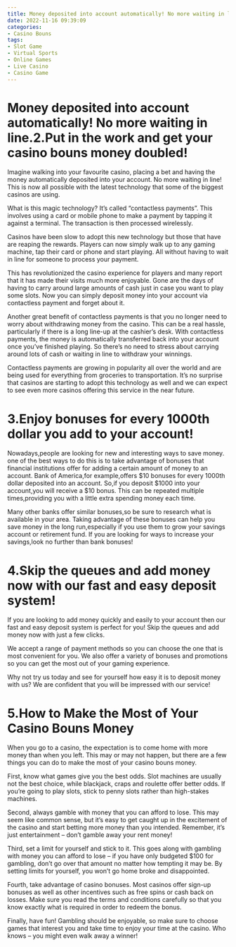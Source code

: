 ```yaml
---
title: Money deposited into account automatically! No more waiting in line.2.Put in the work and get your casino bouns money doubled!
date: 2022-11-16 09:39:09
categories:
- Casino Bouns
tags:
- Slot Game
- Virtual Sports
- Online Games
- Live Casino
- Casino Game
---
```



# Money deposited into account automatically! No more waiting in line.2.Put in the work and get your casino bouns money doubled!

 Imagine walking into your favourite casino, placing a bet and having the money automatically deposited into your account. No more waiting in line! This is now all possible with the latest technology that some of the biggest casinos are using.

What is this magic technology? It’s called “contactless payments”. This involves using a card or mobile phone to make a payment by tapping it against a terminal. The transaction is then processed wirelessly.

Casinos have been slow to adopt this new technology but those that have are reaping the rewards. Players can now simply walk up to any gaming machine, tap their card or phone and start playing. All without having to wait in line for someone to process your payment.

This has revolutionized the casino experience for players and many report that it has made their visits much more enjoyable. Gone are the days of having to carry around large amounts of cash just in case you want to play some slots. Now you can simply deposit money into your account via contactless payment and forget about it.

Another great benefit of contactless payments is that you no longer need to worry about withdrawing money from the casino. This can be a real hassle, particularly if there is a long line-up at the cashier’s desk. With contactless payments, the money is automatically transferred back into your account once you’ve finished playing. So there’s no need to stress about carrying around lots of cash or waiting in line to withdraw your winnings.

Contactless payments are growing in popularity all over the world and are being used for everything from groceries to transportation. It’s no surprise that casinos are starting to adopt this technology as well and we can expect to see even more casinos offering this service in the near future.

# 3.Enjoy bonuses for every 1000th dollar you add to your account!

Nowadays,people are looking for new and interesting ways to save money. one of the best ways to do this is to take advantage of bonuses that financial institutions offer for adding a certain amount of money to an account. Bank of America,for example,offers $10 bonuses for every 1000th dollar deposited into an account. So,if you deposit $1000 into your account,you will receive a $10 bonus. This can be repeated multiple times,providing you with a little extra spending money each time.

Many other banks offer similar bonuses,so be sure to research what is available in your area. Taking advantage of these bonuses can help you save money in the long run,especially if you use them to grow your savings account or retirement fund. If you are looking for ways to increase your savings,look no further than bank bonuses!

# 4.Skip the queues and add money now with our fast and easy deposit system!

If you are looking to add money quickly and easily to your account then our fast and easy deposit system is perfect for you! Skip the queues and add money now with just a few clicks.

We accept a range of payment methods so you can choose the one that is most convenient for you. We also offer a variety of bonuses and promotions so you can get the most out of your gaming experience.

Why not try us today and see for yourself how easy it is to deposit money with us? We are confident that you will be impressed with our service!

# 5.How to Make the Most of Your Casino Bouns Money

When you go to a casino, the expectation is to come home with more money than when you left. This may or may not happen, but there are a few things you can do to make the most of your casino bouns money.

First, know what games give you the best odds. Slot machines are usually not the best choice, while blackjack, craps and roulette offer better odds. If you’re going to play slots, stick to penny slots rather than high-stakes machines.

Second, always gamble with money that you can afford to lose. This may seem like common sense, but it’s easy to get caught up in the excitement of the casino and start betting more money than you intended. Remember, it’s just entertainment – don’t gamble away your rent money!

Third, set a limit for yourself and stick to it. This goes along with gambling with money you can afford to lose – if you have only budgeted $100 for gambling, don’t go over that amount no matter how tempting it may be. By setting limits for yourself, you won’t go home broke and disappointed.

Fourth, take advantage of casino bonuses. Most casinos offer sign-up bonuses as well as other incentives such as free spins or cash back on losses. Make sure you read the terms and conditions carefully so that you know exactly what is required in order to redeem the bonus.

Finally, have fun! Gambling should be enjoyable, so make sure to choose games that interest you and take time to enjoy your time at the casino. Who knows – you might even walk away a winner!